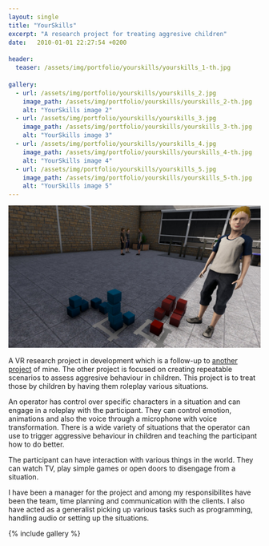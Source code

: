 ```yaml
---
layout: single
title: "YourSkills" 
excerpt: "A research project for treating aggresive children"
date:   2010-01-01 22:27:54 +0200

header:
  teaser: /assets/img/portfolio/yourskills/yourskills_1-th.jpg

gallery:
  - url: /assets/img/portfolio/yourskills/yourskills_2.jpg
    image_path: /assets/img/portfolio/yourskills/yourskills_2-th.jpg
    alt: "YourSkills image 2"
  - url: /assets/img/portfolio/yourskills/yourskills_3.jpg
    image_path: /assets/img/portfolio/yourskills/yourskills_3-th.jpg
    alt: "YourSkills image 3"
  - url: /assets/img/portfolio/yourskills/yourskills_4.jpg
    image_path: /assets/img/portfolio/yourskills/yourskills_4-th.jpg
    alt: "YourSkills image 4"
  - url: /assets/img/portfolio/yourskills/yourskills_5.jpg
    image_path: /assets/img/portfolio/yourskills/yourskills_5-th.jpg
    alt: "YourSkills image 5"
---
```


[![YourSkills header image](/assets/img/portfolio/yourskills/yourskills_1.jpg)](/assets/img/portfolio/yourskills/yourskills_1.jpg)

A VR research project in development which is a follow-up to [another project](/portfolio/tryspace) of mine. The other project is focused on creating repeatable scenarios to assess aggresive behaviour in children. This project is to treat those by children by having them roleplay various situations.

An operator has control over specific characters in a situation and can engage in a roleplay with the participant. They can control emotion, animations and also the voice through a microphone with voice transformation. There is a wide variety of situations that the operator can use to trigger aggressive behaviour in children and teaching the participant how to do better.

The participant can have interaction with various things in the world. They can watch TV, play simple games or open doors to disengage from a situation. 

I have been a manager for the project and among my responsibilites have been the team, time planning and communication with the clients. I also have acted as a generalist picking up various tasks such as programming, handling audio or setting up the situations.

{% include gallery %}